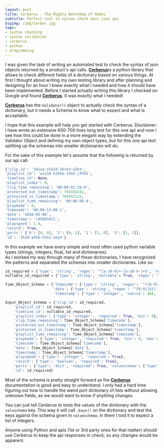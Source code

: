 ```yaml
---
layout: post
title: Cerberus - The Mighty Watchdog of Hades
subtitle: Perfect tool to syntax check your json api
bigimg: /img/Cerber.jpg
tags:
- syntax checking
- syntax validation
- cerberus
- python
- programming
---
```

I was given the task of writing an automated test to check the syntax of json objects returned by a product's api calls.
[__Cerberus__][1]is a python library that allows to check different fields of a dictionary based on various things.
At first I thought about writing my own testing library and after planning and designing for an hour I knew exactly what I needed and how it should have been implemented. Before I started actually writing this library I checked on Google and found [__Cerberus__][1]. It was exactly what I needed!

[__Cerberus__][1] has the ```Validator()``` object to actually check the syntax of a dictionary, but it needs a Schema to know what to expect and what is acceptable.

I hope that this example will help you get started with Cerberus. Disclaimer: I have wrote an extensive 600-700 lines long test for this one api and now I see how this could be done in a more elegant way by extending the Validator Object and defining my own object types, but for this one api test splitting up the schemas into smaller dictionaries will do.

For the sake of this example let's assume that the following is returned by our api call:  

```python
{'clip_id': '34sa3-olm34-16re3-u2h4',
'playlist_id': 'as23d-h345b-3545-jfh45',
'timeline_id': None,
'playlist_index': 0,
'clip_time_remaining': '00:00:02:29.0',
'protected_out_timestamp': 765455241,
'protected_in_timestamp': 765455125,
'playlist_time_remaining': '00:00:00.0',
'playmode': 0,
'timecode': '00:00:13:00.1',
'date': '2016-05-06',
'timestamp': '145683421',
'playspeed': 1.0,
'record': True,
'ports': {'0': [0, 0], '1': [0, 1], '2': [1, 0], '3': [1, 1]},
'id': '3524-a456-h312-aky4'}
```
In this example we have every simple and most often used python variable types (strings, integers, float, list and dictionaries).  
As I worked my way through many of these dictionaries, I have recognized the patterns and separated the schemas into smaller dictionaries. Like so:  

```python
id_required = {'type': 'string', 'regex': '^[a-z0-9]+-[a-z0-9-]+$', 'required': True}
nullable_id_required = {'type': 'string', 'nullable'= True, 'regex': '^[a-z0-9]+-[a-z0-9-]+$', 'required': True}

Time_Object_Schema = {'timecode': {'type': 'string', 'regex': '^([0-9]{2}:){2}([0-9]{2}.{0,1}){2}[0-9]{0,1}$', 'required': True},
                      'date': {'type': 'string', 'regex': '^[0-9]{4}(-[0-9]{2}){2}$', 'required': True},
                      'timestamp': {'type': 'integer', 'coerce': int, 'required': True}}

Input_Object_Schema = {'clip_id': id_required,
    'playlist_id': id_required,
    'timeline_id': nullable_id_required,
    'playlist_index': {'type': 'integer', 'required': True, 'min': 0},
    'clip_time_remaining': Time_Object_Schema['timecode'],
    'protected_out_timestamp': Time_Object_Schema['timestamp'],
    'protected_in_timestamp': Time_Object_Schema['timestamp'],
    'playlist_time_remaining': Time_Object_Schema['timecode'],
    'playmode': {'type': 'integer', 'required': True, 'min': 0, 'max': 1},
    'timecode': Time_Object_Schema['timecode'],
    'date': Time_Object_Schema['date'],
    'timestamp': Time_Object_Schema['timestamp'],
    'playspeed': {'type': 'integer', 'required': True},
    'record': {'type': 'boolean', 'required': True},
    'ports': {'type': 'dict', 'required': True, 'valueschema': {'type': 'list', 'required': True, 'valueschema': {'type': 'integer', 'coerce': int}}},
    'id': id_required}
```
Most of the schema is pretty straight forward as the [__Cerberus__][1] documentation is good and easy to understand. I only had a hard time figuring out how to handle the weird port dictionary of lists without allowing unknown fields, as we would want to know if anything changes.  

You can just tell Cerberus to tests the values of the dictionary with the ```valuschema``` key. This way it will call ```.keys()``` on the dictionary and test the keys against the schema given in ```valueschema```. In there I told it to expect a list of integers.  

Anyone using Python and apis (1st or 3rd party ones for that matter) should use Cerberus to keep the api responses in check, so any changes would be apparent.  

[1]: http://docs.python-cerberus.org/en/stable/
